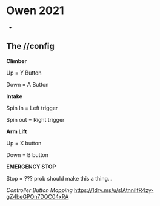 # Owen 2021

-
The //config 
-
**Climber**


Up = Y Button 


Down = A Button
 



**Intake** 


Spin In = Left trigger 


Spin out = Right trigger 


**Arm Lift**


Up = X button 


Down = B button 



**EMERGENCY STOP**


Stop = ??? prob should make this a thing...





*Controller Button Mapping* 
https://1drv.ms/u/s!AtnniIfR4zy-gZ4beGPOn7DQC04xRA
